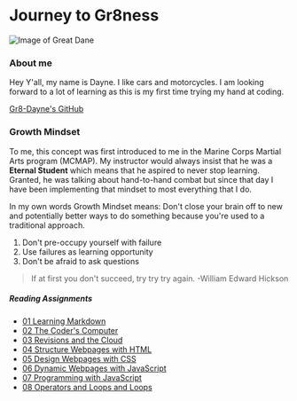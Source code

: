 # Journey to Gr8ness

![Image of Great Dane](https://i.pinimg.com/originals/8b/42/c3/8b42c3c79331afa0b4fdf41628067029.jpg)

### About me

Hey Y'all, my name is Dayne. I like cars and motorcycles. I am looking forward to a lot of learning as this is my first time trying my hand at coding.

[Gr8-Dayne's GitHub](https://github.com/Gr8-Dayne)

### **Growth Mindset**

To me, this concept was first introduced to me in the Marine Corps Martial Arts program (MCMAP). My instructor would always insist that he was a **Eternal Student** which means that he aspired to never stop learning. Granted, he was talking about hand-to-hand combat but since that day I have been implementing that mindset to most everything that I do. 

In my own words Growth Mindset means: Don't close your brain off to new and potentially better ways to do something because you're used to a traditional approach.

1. Don't pre-occupy yourself with failure
2. Use failures as learning opportunity
3. Don't be afraid to ask questions

>If at first you don't succeed, try try try again.
-William Edward Hickson


##### Reading Assignments

- [01 Learning Markdown](https://gr8-dayne.github.io/Markdown/)
- [02 The Coder's Computer](https://gr8-dayne.github.io/.github.io-CommandPromptNotes/)
- [03 Revisions and the Cloud](https://gr8-dayne.github.io/Git-Smart/)
- [04 Structure Webpages with HTML](https://gr8-dayne.github.io/HTML-Structured-Pages/)
- [05 Design Webpages with CSS](https://gr8-dayne.github.io/CSS-Webpages/)
- [06 Dynamic Webpages with JavaScript]()
- [07 Programming with JavaScript]()
- [08 Operators and Loops and Loops]()

